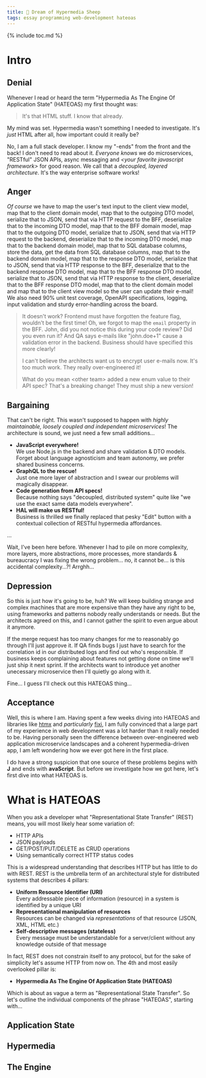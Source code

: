 ```yaml
---
title: 🐑 Dream of Hypermedia Sheep
tags: essay programming web-development hateoas
---
```


{% include toc.md %}

# Intro

## Denial

Whenever I read or heard the term "Hypermedia As The Engine Of Application State" (HATEOAS) my first thought was:

> It's that HTML stuff. I know that already.

My mind was set. Hypermedia wasn't something I needed to investigate. It's *just* HTML after all, how important could it really be?

No, I am a full stack developer. I know my "-ends" from the front and the back! I don't need to read about it. *Everyone knows* we do microservices, "RESTful" JSON APIs, async messaging and *\<your favorite javascript framework\>* for good reason. We call that a *decoupled, layered architecture*. It's the way enterprise software works!

## Anger

*Of course* we have to map the user's text input to the client view model, map that to the client domain model, map that to the outgoing DTO model, serialize that to JSON, send that via HTTP request to the BFF, deserialize that to the incoming DTO model, map that to the BFF domain model, map that to the outgoing DTO model, serialize that to JSON, send that via HTTP request to the backend, deserialize that to the incoming DTO model, map that to the backend domain model, map that to SQL database columns, store the data, get the data from SQL database columns, map that to the backend domain model, map that to the response DTO model, serialize that to JSON, send that via HTTP response to the BFF, deserialize that to the backend response DTO model, map that to the BFF response DTO model, serialize that to JSON, send that via HTTP response to the client, deserialize that to the BFF response DTO model, map that to the client domain model and map that to the client view model so the user can update their e-mail! We also need 90% unit test coverage, OpenAPI specifications, logging, input validation and sturdy error-handling across the board.

> It doesn't work? Frontend must have forgotten the feature flag, wouldn't be the first time!
> Oh, we forgot to map the `email` property in the BFF. John, did you not notice this during your code review? Did you even run it?
> And QA says e-mails like "john.doe+1" cause a validation error in the backend. Business should have specified this more clearly!
> 
> I can't believe the architects want us to encrypt user e-mails now. It's too much work. They really over-engineered it!
> 
> What do you mean \<other team\> added a new enum value to their API spec? That's a breaking change! They must ship a new version!

## Bargaining

That can't be right. This wasn't supposed to happen with *highly maintainable, loosely coupled and independent microservices*! The architecture is sound, we just need a few small additions...

- **JavaScript everywhere!**  
We use Node.js in the backend and share validation & DTO models. Forget about language agnosticism and team autonomy, we prefer shared business concerns.
- **GraphQL to the rescue!**  
Just one more layer of abstraction and I swear our problems will magically disappear.
- **Code generation from API specs!**  
Because nothing says "decoupled, distributed system" quite like "we use the exact same data models everywhere".
- **HAL will make us RESTful!**  
Business is thrilled we finally replaced that pesky "Edit" button with a contextual collection of RESTful hypermedia affordances.

...

Wait, I've been here before. Whenever I had to pile on more complexity, more layers, more abstractions, more processes, more standards & bureaucracy I was fixing the wrong problem... no, it cannot be... is this accidental complexity...?! Arrghh...

## Depression

So this is just how it's going to be, huh? We will keep building strange and complex machines that are more expensive than they have any right to be, using frameworks and patterns nobody really understands or needs. But the architects agreed on this, and I cannot gather the spirit to even argue about it anymore.

If the merge request has too many changes for me to reasonably go through I'll just approve it.
If QA finds bugs I just have to search for the correlation id in our distributed logs and find out who's responsible.
If business keeps complaining about features not getting done on time we'll just ship it next sprint.
If the architects want to introduce yet another unecessary microservice then I'll quietly go along with it.

Fine... I guess I'll check out this HATEOAS thing...

## Acceptance

Well, this is where I am. Having spent a few weeks diving into HATEOAS and libraries like [htmx](https://htmx.org/) and *particularly* [fixi](https://github.com/bigskysoftware/fixi), I am fully convinced that a large part of my experience in web development was a lot harder than it really needed to be. Having personally seen the difference between over-engineered web application microservice landscapes and a coherent hypermedia-driven app, I am left wondering how we ever got here in the first place.

I do have a strong suspicion that one source of these problems begins with  **J** and ends with **avaScript**. But before we investigate how we got here, let's first dive into what HATEOAS is.

# What is HATEOAS

When you ask a developer what "Representational State Transfer" (REST) means, you will most likely hear some variation of:

- HTTP APIs
- JSON payloads
- GET/POST/PUT/DELETE as CRUD operations
- Using semantically correct HTTP status codes

This is a widespread understanding that describes HTTP but has little to do with REST.
REST is the umbrella term of an architectural style for distributed systems that describes 4 pillars:

- **Uniform Resource Identifier (URI)**  
Every addressable piece of information (resource) in a system is identified by a unique URI
- **Representational manipulation of resources**  
Resources can be changed via *representations* of that resource (JSON, XML, HTML etc.)
- **Self-descriptive messages (stateless)**  
Every message must be understandable for a server/client without any knowledge outside of that message

In fact, REST does not constrain itself to any protocol, but for the sake of simplicity let's assume HTTP from now on. The 4th and most easily overlooked pillar is:

- **Hypermedia As The Engine Of Application State (HATEOAS)**

Which is about as vague a term as "Representational State Transfer". So let's outline the individual components of the phrase "HATEOAS", starting with...

## Application State

## Hypermedia

## The Engine
